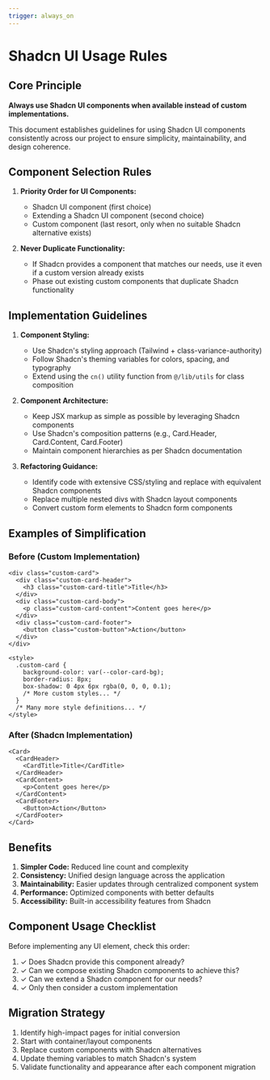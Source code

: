 ```yaml
---
trigger: always_on
---
```


# Shadcn UI Usage Rules

## Core Principle

**Always use Shadcn UI components when available instead of custom implementations.**

This document establishes guidelines for using Shadcn UI components consistently across our project to ensure simplicity, maintainability, and design coherence.

## Component Selection Rules

1. **Priority Order for UI Components:**
   - Shadcn UI component (first choice)
   - Extending a Shadcn UI component (second choice)
   - Custom component (last resort, only when no suitable Shadcn alternative exists)

2. **Never Duplicate Functionality:**
   - If Shadcn provides a component that matches our needs, use it even if a custom version already exists
   - Phase out existing custom components that duplicate Shadcn functionality

## Implementation Guidelines

1. **Component Styling:**
   - Use Shadcn's styling approach (Tailwind + class-variance-authority)
   - Follow Shadcn's theming variables for colors, spacing, and typography
   - Extend using the `cn()` utility function from `@/lib/utils` for class composition

2. **Component Architecture:**
   - Keep JSX markup as simple as possible by leveraging Shadcn components
   - Use Shadcn's composition patterns (e.g., Card.Header, Card.Content, Card.Footer)
   - Maintain component hierarchies as per Shadcn documentation

3. **Refactoring Guidance:**
   - Identify code with extensive CSS/styling and replace with equivalent Shadcn components
   - Replace multiple nested divs with Shadcn layout components
   - Convert custom form elements to Shadcn form components

## Examples of Simplification

### Before (Custom Implementation)
```astro
<div class="custom-card">
  <div class="custom-card-header">
    <h3 class="custom-card-title">Title</h3>
  </div>
  <div class="custom-card-body">
    <p class="custom-card-content">Content goes here</p>
  </div>
  <div class="custom-card-footer">
    <button class="custom-button">Action</button>
  </div>
</div>

<style>
  .custom-card {
    background-color: var(--color-card-bg);
    border-radius: 8px;
    box-shadow: 0 4px 6px rgba(0, 0, 0, 0.1);
    /* More custom styles... */
  }
  /* Many more style definitions... */
</style>
```

### After (Shadcn Implementation)
```astro
<Card>
  <CardHeader>
    <CardTitle>Title</CardTitle>
  </CardHeader>
  <CardContent>
    <p>Content goes here</p>
  </CardContent>
  <CardFooter>
    <Button>Action</Button>
  </CardFooter>
</Card>
```

## Benefits

1. **Simpler Code:** Reduced line count and complexity
2. **Consistency:** Unified design language across the application
3. **Maintainability:** Easier updates through centralized component system
4. **Performance:** Optimized components with better defaults
5. **Accessibility:** Built-in accessibility features from Shadcn

## Component Usage Checklist

Before implementing any UI element, check this order:
1. ✓ Does Shadcn provide this component already?
2. ✓ Can we compose existing Shadcn components to achieve this?
3. ✓ Can we extend a Shadcn component for our needs?
4. ✓ Only then consider a custom implementation

## Migration Strategy

1. Identify high-impact pages for initial conversion
2. Start with container/layout components
3. Replace custom components with Shadcn alternatives
4. Update theming variables to match Shadcn's system
5. Validate functionality and appearance after each component migration
